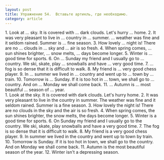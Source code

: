```yaml
---
layout: post
title: Упражнение 54.  Вставьте артикль, где необходимо.
category: article
---
```

<section class="question">
1. Look at ... sky. It is covered with ... dark clouds. Let's hurry ... home. 2. It was very pleasant to live in ... country in ... summer. ... weather was fine and it seldom rained. Summer is ... fine season. 3. How lovely ... night is! There are no ... clouds in ... sky and ... air is so fresh. 4. When spring comes, ... sun shines brighter, ... snow melts, ... days become longer. 5. Winter is ... good time for sports. 6. On ... Sunday my friend and I usually go to ... country. We ski, skate, play ... snowballs and have ... very good time. 7. ... fog is so dense that it is difficult to walk. 8. My friend is ... very good chess player. 9. In ... summer we lived in ... country and went up to ... town by ... train. 10. Tomorrow is ... Sunday. If it is too hot in ... town, we shall go to ... country. And on ... Monday we shall come back. 11. ... Autumn is ... most beautiful ... season of ... year.
</section>

<section class="answer">
1. Look at the sky. It is covered with dark clouds. Let's hurry home. 2. It was very pleasant to live in the country in summer. The weather was fine and it seldom rained. Summer is a fine season. 3. How lovely the night is! There are no clouds in the sky and the air is so fresh. 4. When spring comes, the sun shines brighter, the snow melts, the days become longer. 5. Winter is a good time for sports. 6. On Sunday my friend and I usually go to the country. We ski, skate, play snowballs and have a very good time. 7. The fog is so dense that it is difficult to walk. 8. My friend is a very good chess player. 9. In summer we lived in the country and went up to town by train. 10. Tomorrow is Sunday. If it is too hot in town, we shall go to the country. And on Monday we shall come back. 11. Autumn is the most beautiful season of the year.  12. Winter isn't a depressing season.
</section>